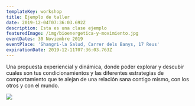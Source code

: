 ```yaml
---
templateKey: workshop
title: Ejemplo de taller
date: 2019-12-04T07:36:03.692Z
description: Esta es una clase ejemplo
featuredImage: /img/bioenergetica-y-movimiento.jpg
eventDates: 30 Noviembre 2019
eventPlace: 'Shangri-la Salud, Carrer dels Banys, 17 Reus'
expirationDate: 2019-12-11T07:36:03.763Z
---
```

Una propuesta experiencial y dinámica, donde poder explorar y descubir cuales son tus condicionamientos y las diferentes estrategias de comportamiento que te alejan de una relación sana contigo mismo, con los otros y con el mundo.

![](/img/bioenergetica-y-movimiento.jpg)
